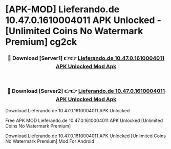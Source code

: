 # [APK-MOD] Lieferando.de 10.47.0.1610004011 APK Unlocked - [Unlimited Coins No Watermark Premium] cg2ck



<div align="center">
<h3>🔴 Download [Server1] 👉👉 <a href="https://momento.my/?title=Lieferando.de_10.47.0.1610004011_APK_Unlocked">Lieferando.de 10.47.0.1610004011 APK Unlocked Mod Apk</a></h3><br>

<h3>🔴 Download [Server2] 👉👉 <a href="https://momento.my/?title=Lieferando.de_10.47.0.1610004011_APK_Unlocked">Lieferando.de 10.47.0.1610004011 APK Unlocked Mod Apk</a></h3>
</div>



Download Lieferando.de 10.47.0.1610004011 APK Unlocked 

Free APK MOD Lieferando.de 10.47.0.1610004011 APK Unlocked [Unlimited Coins No Watermark Premium]

Download Lieferando.de 10.47.0.1610004011 APK Unlocked [Unlimited Coins No Watermark Premium] Mod For Android
